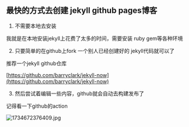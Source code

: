 ## 最快的方式去创建 jekyll github pages博客


1. 不需要本地去安装

我就是在本地安装jekyll上花费了太多的时间，需要安装 ruby gem等各种环境

2. 只要简单的在github上fork 一个别人已经创建好的 jekyll代码就可以了

推荐一个jekyll github仓库

[https://github.com/barryclark/jekyll-now](https://github.com/barryclark/jekyll-now)

3. 然后尝试着编辑一些内容，github就会自动去构建发布了

记得看一下github的action


![1734672376409.jpg]({{site.baseurl}}/_posts/1734672376409.jpg)



